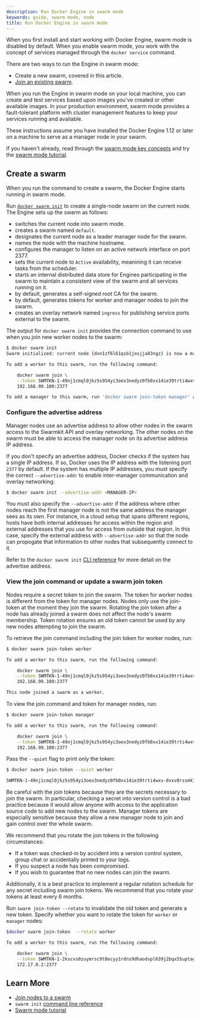 ```yaml
---
description: Run Docker Engine in swarm mode
keywords: guide, swarm mode, node
title: Run Docker Engine in swarm mode
---
```


When you first install and start working with Docker Engine, swarm mode is
disabled by default. When you enable swarm mode, you work with the concept of
services managed through the `docker service` command.

There are two ways to run the Engine in swarm mode:

* Create a new swarm, covered in this article.
* [Join an existing swarm](join-nodes.md).

When you run the Engine in swarm mode on your local machine, you can create and
test services based upon images you've created or other available images. In
your production environment, swarm mode provides a fault-tolerant platform with
cluster management features to keep your services running and available.

These instructions assume you have installed the Docker Engine 1.12 or later on
a machine to serve as a manager node in your swarm.

If you haven't already, read through the [swarm mode key concepts](key-concepts.md)
and try the [swarm mode tutorial](swarm-tutorial/index.md).

## Create a swarm

When you run the command to create a swarm, the Docker Engine starts running in swarm mode.

Run [`docker swarm init`](../reference/commandline/swarm_init.md)
to create a single-node swarm on the current node. The Engine sets up the swarm
as follows:

* switches the current node into swarm mode.
* creates a swarm named `default`.
* designates the current node as a leader manager node for the swarm.
* names the node with the machine hostname.
* configures the manager to listen on an active network interface on port 2377.
* sets the current node to `Active` availability, meanining it can receive tasks
from the scheduler.
* starts an internal distributed data store for Engines participating in the
swarm to maintain a consistent view of the swarm and all services running on it.
* by default, generates a self-signed root CA for the swarm.
* by default, generates tokens for worker and manager nodes to join the
swarm.
* creates an overlay network named `ingress` for publishing service ports
external to the swarm.

The output for `docker swarm init` provides the connection command to use when
you join new worker nodes to the swarm:

```bash
$ docker swarm init
Swarm initialized: current node (dxn1zf6l61qsb1josjja83ngz) is now a manager.

To add a worker to this swarm, run the following command:

    docker swarm join \
    --token SWMTKN-1-49nj1cmql0jkz5s954yi3oex3nedyz0fb0xx14ie39trti4wxv-8vxv8rssmk743ojnwacrr2e7c \
    192.168.99.100:2377

To add a manager to this swarm, run 'docker swarm join-token manager' and follow the instructions.
```

### Configure the advertise address

Manager nodes use an advertise address to allow other nodes in the swarm access
to the Swarmkit API and overlay networking. The other nodes on the swarm must be
able to access the manager node on its advertise address IP address.

If you don't specify an advertise address, Docker checks if the system has a
single IP address. If so, Docker uses the IP address with the listening port
`2377` by default. If the system has multiple IP addresses, you must specify the
correct  `--advertise-addr` to enable inter-manager communication and overlay
networking:

```bash
$ docker swarm init --advertise-addr <MANAGER-IP>
```

You must also specify the `--advertise-addr` if the address where other nodes
reach the first manager node is not the same address the manager sees as its
own. For instance, in a cloud setup that spans different regions, hosts have
both internal addresses for access within the region and external addresses that
you use for access from outside that region. In this case, specify the external
address with `--advertise-addr` so that the node can propogate that information
to other nodes that subsequently connect to it.

Refer to the `docker swarm init` [CLI reference](../reference/commandline/swarm_init.md)
for more detail on the advertise address.

### View the join command or update a swarm join token

Nodes require a secret token to join the swarm. The token for worker nodes is
different from the token for manager nodes. Nodes only use the join-token at the
moment they join the swarm. Rotating the join token after a node has already
joined a swarm does not affect the node's swarm membership. Token rotation
ensures an old token cannot be used by any new nodes attempting to join the
swarm.

To retrieve the join command including the join token for worker nodes, run:

```bash
$ docker swarm join-token worker

To add a worker to this swarm, run the following command:

    docker swarm join \
    --token SWMTKN-1-49nj1cmql0jkz5s954yi3oex3nedyz0fb0xx14ie39trti4wxv-8vxv8rssmk743ojnwacrr2e7c \
    192.168.99.100:2377

This node joined a swarm as a worker.
```

To view the join command and token for manager nodes, run:

```bash
$ docker swarm join-token manager

To add a worker to this swarm, run the following command:

    docker swarm join \
    --token SWMTKN-1-49nj1cmql0jkz5s954yi3oex3nedyz0fb0xx14ie39trti4wxv-8vxv8rssmk743ojnwacrr2e7c \
    192.168.99.100:2377
```

Pass the `--quiet` flag to print only the token:

```bash
$ docker swarm join-token --quiet worker

SWMTKN-1-49nj1cmql0jkz5s954yi3oex3nedyz0fb0xx14ie39trti4wxv-8vxv8rssmk743ojnwacrr2e7c
```

Be careful with the join tokens because they are the secrets necessary to join
the swarm. In particular, checking a secret into version control is a bad
practice because it would allow anyone with access to the application source
code to add new nodes to the swarm. Manager tokens are especially sensitive
because they allow a new manager node to join and gain control over the whole
swarm.

We recommend that you rotate the join tokens in the following circumstances:

* If a token was checked-in by accident into a version control system, group
chat or accidentally printed to your logs.
* If you suspect a node has been compromised.
* If you wish to guarantee that no new nodes can join the swarm.

Additionally, it is a best practice to implement a regular rotation schedule for
any secret including swarm join tokens. We recommend that you rotate your tokens
at least every 6 months.

Run `swarm join-token --rotate` to invalidate the old token and generate a new
token. Specify whether you want to rotate the token for `worker` or `manager`
nodes:

```bash
$docker swarm join-token  --rotate worker

To add a worker to this swarm, run the following command:

    docker swarm join \
    --token SWMTKN-1-2kscvs0zuymrsc9t0ocyy1rdns9dhaodvpl639j2bqx55uptag-ebmn5u927reawo27s3azntd44 \
    172.17.0.2:2377
```

## Learn More

* [Join nodes to a swarm](join-nodes.md)
* `swarm init` [command line reference](../reference/commandline/swarm_init.md)
* [Swarm mode tutorial](swarm-tutorial/index.md)
